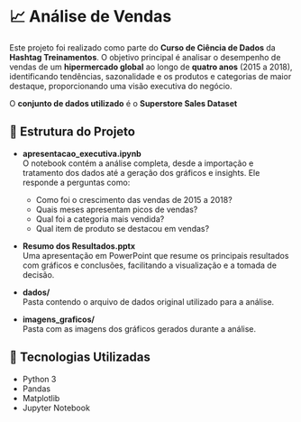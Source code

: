 # 📈 Análise de Vendas

Este projeto foi realizado como parte do **Curso de Ciência de Dados** da **Hashtag Treinamentos**. O objetivo principal é analisar o desempenho de vendas de um **hipermercado global** ao longo de **quatro anos** (2015 a 2018), identificando tendências, sazonalidade e os produtos e categorias de maior destaque, proporcionando uma visão executiva do negócio. 

O **conjunto de dados utilizado** é o **Superstore Sales Dataset**

## 📁 Estrutura do Projeto

- **apresentacao_executiva.ipynb**  
  O notebook contém a análise completa, desde a importação e tratamento dos dados até a geração dos gráficos e insights. Ele responde a perguntas como:
  - Como foi o crescimento das vendas de 2015 a 2018?
  - Quais meses apresentam picos de vendas?
  - Qual foi a categoria mais vendida?
  - Qual item de produto se destacou em vendas?

- **Resumo dos Resultados.pptx**  
  Uma apresentação em PowerPoint que resume os principais resultados com gráficos e conclusões, facilitando a visualização e a tomada de decisão.

- **dados/**  
  Pasta contendo o arquivo de dados original utilizado para a análise.

- **imagens_graficos/**  
  Pasta com as imagens dos gráficos gerados durante a análise.

## 🚀 Tecnologias Utilizadas

- Python 3
- Pandas
- Matplotlib
- Jupyter Notebook
